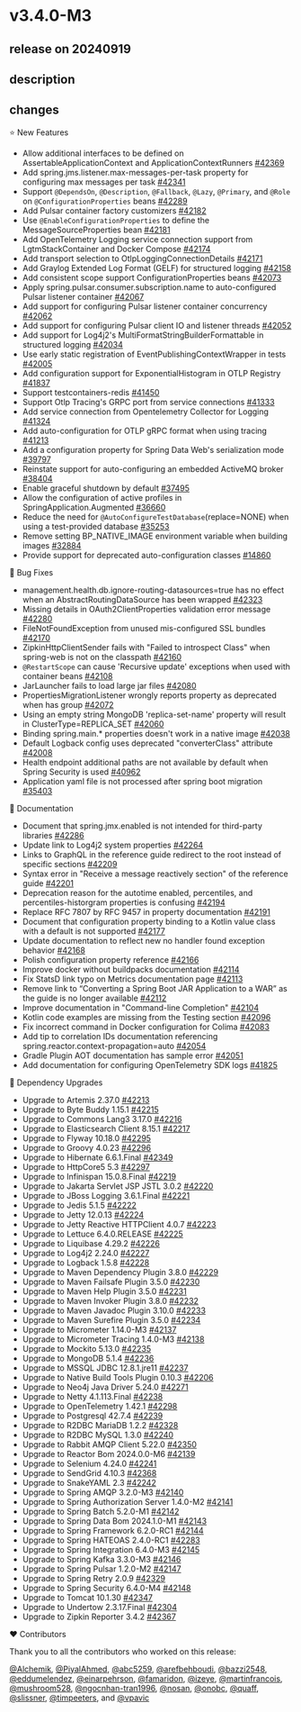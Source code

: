 # v3.4.0-M3

## release on 20240919

## description

## changes

⭐ New Features

* Allow additional interfaces to be defined on AssertableApplicationContext and ApplicationContextRunners <a href="https://github.com/spring-projects/spring-boot/issues/42369" data-hovercard-type="issue" data-hovercard-url="/spring-projects/spring-boot/issues/42369/hovercard">#42369</a>
* Add spring.jms.listener.max-messages-per-task property for configuring max messages per task <a href="https://github.com/spring-projects/spring-boot/pull/42341" data-hovercard-type="pull_request" data-hovercard-url="/spring-projects/spring-boot/pull/42341/hovercard">#42341</a>
* Support <code>@DependsOn</code>, <code>@Description</code>, <code>@Fallback</code>, <code>@Lazy</code>, <code>@Primary</code>, and <code>@Role</code> on <code>@ConfigurationProperties</code> beans <a href="https://github.com/spring-projects/spring-boot/pull/42289" data-hovercard-type="pull_request" data-hovercard-url="/spring-projects/spring-boot/pull/42289/hovercard">#42289</a>
* Add Pulsar container factory customizers <a href="https://github.com/spring-projects/spring-boot/pull/42182" data-hovercard-type="pull_request" data-hovercard-url="/spring-projects/spring-boot/pull/42182/hovercard">#42182</a>
* Use <code>@EnableConfigurationProperties</code> to define the MessageSourceProperties bean <a href="https://github.com/spring-projects/spring-boot/issues/42181" data-hovercard-type="issue" data-hovercard-url="/spring-projects/spring-boot/issues/42181/hovercard">#42181</a>
* Add OpenTelemetry Logging service connection support from LgtmStackContainer and Docker Compose <a href="https://github.com/spring-projects/spring-boot/pull/42174" data-hovercard-type="pull_request" data-hovercard-url="/spring-projects/spring-boot/pull/42174/hovercard">#42174</a>
* Add transport selection to OtlpLoggingConnectionDetails <a href="https://github.com/spring-projects/spring-boot/issues/42171" data-hovercard-type="issue" data-hovercard-url="/spring-projects/spring-boot/issues/42171/hovercard">#42171</a>
* Add Graylog Extended Log Format (GELF) for structured logging <a href="https://github.com/spring-projects/spring-boot/pull/42158" data-hovercard-type="pull_request" data-hovercard-url="/spring-projects/spring-boot/pull/42158/hovercard">#42158</a>
* Add consistent scope support ConfigurationProperties beans <a href="https://github.com/spring-projects/spring-boot/pull/42073" data-hovercard-type="pull_request" data-hovercard-url="/spring-projects/spring-boot/pull/42073/hovercard">#42073</a>
* Apply spring.pulsar.consumer.subscription.name to auto-configured Pulsar listener container <a href="https://github.com/spring-projects/spring-boot/pull/42067" data-hovercard-type="pull_request" data-hovercard-url="/spring-projects/spring-boot/pull/42067/hovercard">#42067</a>
* Add support for configuring Pulsar listener container concurrency <a href="https://github.com/spring-projects/spring-boot/pull/42062" data-hovercard-type="pull_request" data-hovercard-url="/spring-projects/spring-boot/pull/42062/hovercard">#42062</a>
* Add support for configuring Pulsar client IO and listener threads <a href="https://github.com/spring-projects/spring-boot/pull/42052" data-hovercard-type="pull_request" data-hovercard-url="/spring-projects/spring-boot/pull/42052/hovercard">#42052</a>
* Add support for Log4j2's MultiFormatStringBuilderFormattable in structured logging <a href="https://github.com/spring-projects/spring-boot/issues/42034" data-hovercard-type="issue" data-hovercard-url="/spring-projects/spring-boot/issues/42034/hovercard">#42034</a>
* Use early static registration of EventPublishingContextWrapper in tests <a href="https://github.com/spring-projects/spring-boot/issues/42005" data-hovercard-type="issue" data-hovercard-url="/spring-projects/spring-boot/issues/42005/hovercard">#42005</a>
* Add configuration support for ExponentialHistogram in OTLP Registry <a href="https://github.com/spring-projects/spring-boot/issues/41837" data-hovercard-type="issue" data-hovercard-url="/spring-projects/spring-boot/issues/41837/hovercard">#41837</a>
* Support testcontainers-redis <a href="https://github.com/spring-projects/spring-boot/issues/41450" data-hovercard-type="issue" data-hovercard-url="/spring-projects/spring-boot/issues/41450/hovercard">#41450</a>
* Support Otlp Tracing's GRPC port from service connections <a href="https://github.com/spring-projects/spring-boot/pull/41333" data-hovercard-type="pull_request" data-hovercard-url="/spring-projects/spring-boot/pull/41333/hovercard">#41333</a>
* Add service connection from Opentelemetry Collector for Logging <a href="https://github.com/spring-projects/spring-boot/pull/41324" data-hovercard-type="pull_request" data-hovercard-url="/spring-projects/spring-boot/pull/41324/hovercard">#41324</a>
* Add auto-configuration for OTLP gRPC format when using tracing <a href="https://github.com/spring-projects/spring-boot/pull/41213" data-hovercard-type="pull_request" data-hovercard-url="/spring-projects/spring-boot/pull/41213/hovercard">#41213</a>
* Add a configuration property for Spring Data Web's serialization mode <a href="https://github.com/spring-projects/spring-boot/pull/39797" data-hovercard-type="pull_request" data-hovercard-url="/spring-projects/spring-boot/pull/39797/hovercard">#39797</a>
* Reinstate support for auto-configuring an embedded ActiveMQ broker <a href="https://github.com/spring-projects/spring-boot/issues/38404" data-hovercard-type="issue" data-hovercard-url="/spring-projects/spring-boot/issues/38404/hovercard">#38404</a>
* Enable graceful shutdown by default <a href="https://github.com/spring-projects/spring-boot/issues/37495" data-hovercard-type="issue" data-hovercard-url="/spring-projects/spring-boot/issues/37495/hovercard">#37495</a>
* Allow the configuration of active profiles in SpringApplication.Augmented <a href="https://github.com/spring-projects/spring-boot/issues/36660" data-hovercard-type="issue" data-hovercard-url="/spring-projects/spring-boot/issues/36660/hovercard">#36660</a>
* Reduce the need for <code>@AutoConfigureTestDatabase</code>(replace=NONE) when using a test-provided database <a href="https://github.com/spring-projects/spring-boot/issues/35253" data-hovercard-type="issue" data-hovercard-url="/spring-projects/spring-boot/issues/35253/hovercard">#35253</a>
* Remove setting BP_NATIVE_IMAGE environment variable when building images <a href="https://github.com/spring-projects/spring-boot/issues/32884" data-hovercard-type="issue" data-hovercard-url="/spring-projects/spring-boot/issues/32884/hovercard">#32884</a>
* Provide support for deprecated auto-configuration classes <a href="https://github.com/spring-projects/spring-boot/issues/14860" data-hovercard-type="issue" data-hovercard-url="/spring-projects/spring-boot/issues/14860/hovercard">#14860</a>

🐞 Bug Fixes

* management.health.db.ignore-routing-datasources=true has no effect when an AbstractRoutingDataSource has been wrapped <a href="https://github.com/spring-projects/spring-boot/issues/42323" data-hovercard-type="issue" data-hovercard-url="/spring-projects/spring-boot/issues/42323/hovercard">#42323</a>
* Missing details in OAuth2ClientProperties validation error message <a href="https://github.com/spring-projects/spring-boot/issues/42280" data-hovercard-type="issue" data-hovercard-url="/spring-projects/spring-boot/issues/42280/hovercard">#42280</a>
* FileNotFoundException from unused mis-configured SSL bundles <a href="https://github.com/spring-projects/spring-boot/issues/42170" data-hovercard-type="issue" data-hovercard-url="/spring-projects/spring-boot/issues/42170/hovercard">#42170</a>
* ZipkinHttpClientSender fails with "Failed to introspect Class" when spring-web is not on the classpath <a href="https://github.com/spring-projects/spring-boot/issues/42160" data-hovercard-type="issue" data-hovercard-url="/spring-projects/spring-boot/issues/42160/hovercard">#42160</a>
* <code>@RestartScope</code> can cause 'Recursive update' exceptions when used with container beans <a href="https://github.com/spring-projects/spring-boot/issues/42108" data-hovercard-type="issue" data-hovercard-url="/spring-projects/spring-boot/issues/42108/hovercard">#42108</a>
* JarLauncher fails to load large jar files <a href="https://github.com/spring-projects/spring-boot/issues/42080" data-hovercard-type="issue" data-hovercard-url="/spring-projects/spring-boot/issues/42080/hovercard">#42080</a>
* PropertiesMigrationListener wrongly reports property as deprecated when has group <a href="https://github.com/spring-projects/spring-boot/issues/42072" data-hovercard-type="issue" data-hovercard-url="/spring-projects/spring-boot/issues/42072/hovercard">#42072</a>
* Using an empty string MongoDB 'replica-set-name' property will result in ClusterType=REPLICA_SET <a href="https://github.com/spring-projects/spring-boot/issues/42060" data-hovercard-type="issue" data-hovercard-url="/spring-projects/spring-boot/issues/42060/hovercard">#42060</a>
* Binding spring.main.* properties doesn't work in a native image <a href="https://github.com/spring-projects/spring-boot/issues/42038" data-hovercard-type="issue" data-hovercard-url="/spring-projects/spring-boot/issues/42038/hovercard">#42038</a>
* Default Logback config uses deprecated "converterClass" attribute <a href="https://github.com/spring-projects/spring-boot/issues/42008" data-hovercard-type="issue" data-hovercard-url="/spring-projects/spring-boot/issues/42008/hovercard">#42008</a>
* Health endpoint additional paths are not available by default when Spring Security is used <a href="https://github.com/spring-projects/spring-boot/issues/40962" data-hovercard-type="issue" data-hovercard-url="/spring-projects/spring-boot/issues/40962/hovercard">#40962</a>
* Application yaml file is not processed after spring boot migration <a href="https://github.com/spring-projects/spring-boot/issues/35403" data-hovercard-type="issue" data-hovercard-url="/spring-projects/spring-boot/issues/35403/hovercard">#35403</a>

📔 Documentation

* Document that spring.jmx.enabled is not intended for third-party libraries <a href="https://github.com/spring-projects/spring-boot/issues/42286" data-hovercard-type="issue" data-hovercard-url="/spring-projects/spring-boot/issues/42286/hovercard">#42286</a>
* Update link to Log4j2 system properties <a href="https://github.com/spring-projects/spring-boot/issues/42264" data-hovercard-type="issue" data-hovercard-url="/spring-projects/spring-boot/issues/42264/hovercard">#42264</a>
* Links to GraphQL in the reference guide redirect to the root instead of specific sections <a href="https://github.com/spring-projects/spring-boot/issues/42209" data-hovercard-type="issue" data-hovercard-url="/spring-projects/spring-boot/issues/42209/hovercard">#42209</a>
* Syntax error in "Receive a message reactively section" of the reference guide <a href="https://github.com/spring-projects/spring-boot/issues/42201" data-hovercard-type="issue" data-hovercard-url="/spring-projects/spring-boot/issues/42201/hovercard">#42201</a>
* Deprecation reason for the autotime enabled, percentiles, and percentiles-historgram properties is confusing <a href="https://github.com/spring-projects/spring-boot/issues/42194" data-hovercard-type="issue" data-hovercard-url="/spring-projects/spring-boot/issues/42194/hovercard">#42194</a>
* Replace RFC 7807 by RFC 9457 in property documentation <a href="https://github.com/spring-projects/spring-boot/issues/42191" data-hovercard-type="issue" data-hovercard-url="/spring-projects/spring-boot/issues/42191/hovercard">#42191</a>
* Document that configuration property binding to a Kotlin value class with a default is not supported <a href="https://github.com/spring-projects/spring-boot/issues/42177" data-hovercard-type="issue" data-hovercard-url="/spring-projects/spring-boot/issues/42177/hovercard">#42177</a>
* Update documentation to reflect new no handler found exception behavior <a href="https://github.com/spring-projects/spring-boot/issues/42168" data-hovercard-type="issue" data-hovercard-url="/spring-projects/spring-boot/issues/42168/hovercard">#42168</a>
* Polish configuration property reference <a href="https://github.com/spring-projects/spring-boot/issues/42166" data-hovercard-type="issue" data-hovercard-url="/spring-projects/spring-boot/issues/42166/hovercard">#42166</a>
* Improve docker without buildpacks documentation <a href="https://github.com/spring-projects/spring-boot/issues/42114" data-hovercard-type="issue" data-hovercard-url="/spring-projects/spring-boot/issues/42114/hovercard">#42114</a>
* Fix StatsD link typo on Metrics documentation page <a href="https://github.com/spring-projects/spring-boot/issues/42113" data-hovercard-type="issue" data-hovercard-url="/spring-projects/spring-boot/issues/42113/hovercard">#42113</a>
* Remove link to “Converting a Spring Boot JAR Application to a WAR” as the guide is no longer available <a href="https://github.com/spring-projects/spring-boot/issues/42112" data-hovercard-type="issue" data-hovercard-url="/spring-projects/spring-boot/issues/42112/hovercard">#42112</a>
* Improve documentation in "Command-line Completion" <a href="https://github.com/spring-projects/spring-boot/issues/42104" data-hovercard-type="issue" data-hovercard-url="/spring-projects/spring-boot/issues/42104/hovercard">#42104</a>
* Kotlin code examples are missing from the Testing section <a href="https://github.com/spring-projects/spring-boot/issues/42096" data-hovercard-type="issue" data-hovercard-url="/spring-projects/spring-boot/issues/42096/hovercard">#42096</a>
* Fix incorrect command in Docker configuration for Colima <a href="https://github.com/spring-projects/spring-boot/issues/42083" data-hovercard-type="issue" data-hovercard-url="/spring-projects/spring-boot/issues/42083/hovercard">#42083</a>
* Add tip to correlation IDs documentation referencing spring.reactor.context-propagation=auto <a href="https://github.com/spring-projects/spring-boot/issues/42054" data-hovercard-type="issue" data-hovercard-url="/spring-projects/spring-boot/issues/42054/hovercard">#42054</a>
* Gradle Plugin AOT documentation has sample error <a href="https://github.com/spring-projects/spring-boot/issues/42051" data-hovercard-type="issue" data-hovercard-url="/spring-projects/spring-boot/issues/42051/hovercard">#42051</a>
* Add documentation for configuring OpenTelemetry SDK logs <a href="https://github.com/spring-projects/spring-boot/pull/41825" data-hovercard-type="pull_request" data-hovercard-url="/spring-projects/spring-boot/pull/41825/hovercard">#41825</a>

🔨 Dependency Upgrades

* Upgrade to Artemis 2.37.0 <a href="https://github.com/spring-projects/spring-boot/issues/42213" data-hovercard-type="issue" data-hovercard-url="/spring-projects/spring-boot/issues/42213/hovercard">#42213</a>
* Upgrade to Byte Buddy 1.15.1 <a href="https://github.com/spring-projects/spring-boot/issues/42215" data-hovercard-type="issue" data-hovercard-url="/spring-projects/spring-boot/issues/42215/hovercard">#42215</a>
* Upgrade to Commons Lang3 3.17.0 <a href="https://github.com/spring-projects/spring-boot/issues/42216" data-hovercard-type="issue" data-hovercard-url="/spring-projects/spring-boot/issues/42216/hovercard">#42216</a>
* Upgrade to Elasticsearch Client 8.15.1 <a href="https://github.com/spring-projects/spring-boot/issues/42217" data-hovercard-type="issue" data-hovercard-url="/spring-projects/spring-boot/issues/42217/hovercard">#42217</a>
* Upgrade to Flyway 10.18.0 <a href="https://github.com/spring-projects/spring-boot/issues/42295" data-hovercard-type="issue" data-hovercard-url="/spring-projects/spring-boot/issues/42295/hovercard">#42295</a>
* Upgrade to Groovy 4.0.23 <a href="https://github.com/spring-projects/spring-boot/issues/42296" data-hovercard-type="issue" data-hovercard-url="/spring-projects/spring-boot/issues/42296/hovercard">#42296</a>
* Upgrade to Hibernate 6.6.1.Final <a href="https://github.com/spring-projects/spring-boot/issues/42349" data-hovercard-type="issue" data-hovercard-url="/spring-projects/spring-boot/issues/42349/hovercard">#42349</a>
* Upgrade to HttpCore5 5.3 <a href="https://github.com/spring-projects/spring-boot/issues/42297" data-hovercard-type="issue" data-hovercard-url="/spring-projects/spring-boot/issues/42297/hovercard">#42297</a>
* Upgrade to Infinispan 15.0.8.Final <a href="https://github.com/spring-projects/spring-boot/issues/42219" data-hovercard-type="issue" data-hovercard-url="/spring-projects/spring-boot/issues/42219/hovercard">#42219</a>
* Upgrade to Jakarta Servlet JSP JSTL 3.0.2 <a href="https://github.com/spring-projects/spring-boot/issues/42220" data-hovercard-type="issue" data-hovercard-url="/spring-projects/spring-boot/issues/42220/hovercard">#42220</a>
* Upgrade to JBoss Logging 3.6.1.Final <a href="https://github.com/spring-projects/spring-boot/issues/42221" data-hovercard-type="issue" data-hovercard-url="/spring-projects/spring-boot/issues/42221/hovercard">#42221</a>
* Upgrade to Jedis 5.1.5 <a href="https://github.com/spring-projects/spring-boot/issues/42222" data-hovercard-type="issue" data-hovercard-url="/spring-projects/spring-boot/issues/42222/hovercard">#42222</a>
* Upgrade to Jetty 12.0.13 <a href="https://github.com/spring-projects/spring-boot/issues/42224" data-hovercard-type="issue" data-hovercard-url="/spring-projects/spring-boot/issues/42224/hovercard">#42224</a>
* Upgrade to Jetty Reactive HTTPClient 4.0.7 <a href="https://github.com/spring-projects/spring-boot/issues/42223" data-hovercard-type="issue" data-hovercard-url="/spring-projects/spring-boot/issues/42223/hovercard">#42223</a>
* Upgrade to Lettuce 6.4.0.RELEASE <a href="https://github.com/spring-projects/spring-boot/issues/42225" data-hovercard-type="issue" data-hovercard-url="/spring-projects/spring-boot/issues/42225/hovercard">#42225</a>
* Upgrade to Liquibase 4.29.2 <a href="https://github.com/spring-projects/spring-boot/issues/42226" data-hovercard-type="issue" data-hovercard-url="/spring-projects/spring-boot/issues/42226/hovercard">#42226</a>
* Upgrade to Log4j2 2.24.0 <a href="https://github.com/spring-projects/spring-boot/issues/42227" data-hovercard-type="issue" data-hovercard-url="/spring-projects/spring-boot/issues/42227/hovercard">#42227</a>
* Upgrade to Logback 1.5.8 <a href="https://github.com/spring-projects/spring-boot/issues/42228" data-hovercard-type="issue" data-hovercard-url="/spring-projects/spring-boot/issues/42228/hovercard">#42228</a>
* Upgrade to Maven Dependency Plugin 3.8.0 <a href="https://github.com/spring-projects/spring-boot/issues/42229" data-hovercard-type="issue" data-hovercard-url="/spring-projects/spring-boot/issues/42229/hovercard">#42229</a>
* Upgrade to Maven Failsafe Plugin 3.5.0 <a href="https://github.com/spring-projects/spring-boot/issues/42230" data-hovercard-type="issue" data-hovercard-url="/spring-projects/spring-boot/issues/42230/hovercard">#42230</a>
* Upgrade to Maven Help Plugin 3.5.0 <a href="https://github.com/spring-projects/spring-boot/issues/42231" data-hovercard-type="issue" data-hovercard-url="/spring-projects/spring-boot/issues/42231/hovercard">#42231</a>
* Upgrade to Maven Invoker Plugin 3.8.0 <a href="https://github.com/spring-projects/spring-boot/issues/42232" data-hovercard-type="issue" data-hovercard-url="/spring-projects/spring-boot/issues/42232/hovercard">#42232</a>
* Upgrade to Maven Javadoc Plugin 3.10.0 <a href="https://github.com/spring-projects/spring-boot/issues/42233" data-hovercard-type="issue" data-hovercard-url="/spring-projects/spring-boot/issues/42233/hovercard">#42233</a>
* Upgrade to Maven Surefire Plugin 3.5.0 <a href="https://github.com/spring-projects/spring-boot/issues/42234" data-hovercard-type="issue" data-hovercard-url="/spring-projects/spring-boot/issues/42234/hovercard">#42234</a>
* Upgrade to Micrometer 1.14.0-M3 <a href="https://github.com/spring-projects/spring-boot/issues/42137" data-hovercard-type="issue" data-hovercard-url="/spring-projects/spring-boot/issues/42137/hovercard">#42137</a>
* Upgrade to Micrometer Tracing 1.4.0-M3 <a href="https://github.com/spring-projects/spring-boot/issues/42138" data-hovercard-type="issue" data-hovercard-url="/spring-projects/spring-boot/issues/42138/hovercard">#42138</a>
* Upgrade to Mockito 5.13.0 <a href="https://github.com/spring-projects/spring-boot/issues/42235" data-hovercard-type="issue" data-hovercard-url="/spring-projects/spring-boot/issues/42235/hovercard">#42235</a>
* Upgrade to MongoDB 5.1.4 <a href="https://github.com/spring-projects/spring-boot/issues/42236" data-hovercard-type="issue" data-hovercard-url="/spring-projects/spring-boot/issues/42236/hovercard">#42236</a>
* Upgrade to MSSQL JDBC 12.8.1.jre11 <a href="https://github.com/spring-projects/spring-boot/issues/42237" data-hovercard-type="issue" data-hovercard-url="/spring-projects/spring-boot/issues/42237/hovercard">#42237</a>
* Upgrade to Native Build Tools Plugin 0.10.3 <a href="https://github.com/spring-projects/spring-boot/issues/42206" data-hovercard-type="issue" data-hovercard-url="/spring-projects/spring-boot/issues/42206/hovercard">#42206</a>
* Upgrade to Neo4j Java Driver 5.24.0 <a href="https://github.com/spring-projects/spring-boot/issues/42271" data-hovercard-type="issue" data-hovercard-url="/spring-projects/spring-boot/issues/42271/hovercard">#42271</a>
* Upgrade to Netty 4.1.113.Final <a href="https://github.com/spring-projects/spring-boot/issues/42238" data-hovercard-type="issue" data-hovercard-url="/spring-projects/spring-boot/issues/42238/hovercard">#42238</a>
* Upgrade to OpenTelemetry 1.42.1 <a href="https://github.com/spring-projects/spring-boot/issues/42298" data-hovercard-type="issue" data-hovercard-url="/spring-projects/spring-boot/issues/42298/hovercard">#42298</a>
* Upgrade to Postgresql 42.7.4 <a href="https://github.com/spring-projects/spring-boot/issues/42239" data-hovercard-type="issue" data-hovercard-url="/spring-projects/spring-boot/issues/42239/hovercard">#42239</a>
* Upgrade to R2DBC MariaDB 1.2.2 <a href="https://github.com/spring-projects/spring-boot/issues/42328" data-hovercard-type="issue" data-hovercard-url="/spring-projects/spring-boot/issues/42328/hovercard">#42328</a>
* Upgrade to R2DBC MySQL 1.3.0 <a href="https://github.com/spring-projects/spring-boot/issues/42240" data-hovercard-type="issue" data-hovercard-url="/spring-projects/spring-boot/issues/42240/hovercard">#42240</a>
* Upgrade to Rabbit AMQP Client 5.22.0 <a href="https://github.com/spring-projects/spring-boot/issues/42350" data-hovercard-type="issue" data-hovercard-url="/spring-projects/spring-boot/issues/42350/hovercard">#42350</a>
* Upgrade to Reactor Bom 2024.0.0-M6 <a href="https://github.com/spring-projects/spring-boot/issues/42139" data-hovercard-type="issue" data-hovercard-url="/spring-projects/spring-boot/issues/42139/hovercard">#42139</a>
* Upgrade to Selenium 4.24.0 <a href="https://github.com/spring-projects/spring-boot/issues/42241" data-hovercard-type="issue" data-hovercard-url="/spring-projects/spring-boot/issues/42241/hovercard">#42241</a>
* Upgrade to SendGrid 4.10.3 <a href="https://github.com/spring-projects/spring-boot/issues/42368" data-hovercard-type="issue" data-hovercard-url="/spring-projects/spring-boot/issues/42368/hovercard">#42368</a>
* Upgrade to SnakeYAML 2.3 <a href="https://github.com/spring-projects/spring-boot/issues/42242" data-hovercard-type="issue" data-hovercard-url="/spring-projects/spring-boot/issues/42242/hovercard">#42242</a>
* Upgrade to Spring AMQP 3.2.0-M3 <a href="https://github.com/spring-projects/spring-boot/issues/42140" data-hovercard-type="issue" data-hovercard-url="/spring-projects/spring-boot/issues/42140/hovercard">#42140</a>
* Upgrade to Spring Authorization Server 1.4.0-M2 <a href="https://github.com/spring-projects/spring-boot/issues/42141" data-hovercard-type="issue" data-hovercard-url="/spring-projects/spring-boot/issues/42141/hovercard">#42141</a>
* Upgrade to Spring Batch 5.2.0-M1 <a href="https://github.com/spring-projects/spring-boot/issues/42142" data-hovercard-type="issue" data-hovercard-url="/spring-projects/spring-boot/issues/42142/hovercard">#42142</a>
* Upgrade to Spring Data Bom 2024.1.0-M1 <a href="https://github.com/spring-projects/spring-boot/issues/42143" data-hovercard-type="issue" data-hovercard-url="/spring-projects/spring-boot/issues/42143/hovercard">#42143</a>
* Upgrade to Spring Framework 6.2.0-RC1 <a href="https://github.com/spring-projects/spring-boot/issues/42144" data-hovercard-type="issue" data-hovercard-url="/spring-projects/spring-boot/issues/42144/hovercard">#42144</a>
* Upgrade to Spring HATEOAS 2.4.0-RC1 <a href="https://github.com/spring-projects/spring-boot/issues/42283" data-hovercard-type="issue" data-hovercard-url="/spring-projects/spring-boot/issues/42283/hovercard">#42283</a>
* Upgrade to Spring Integration 6.4.0-M3 <a href="https://github.com/spring-projects/spring-boot/issues/42145" data-hovercard-type="issue" data-hovercard-url="/spring-projects/spring-boot/issues/42145/hovercard">#42145</a>
* Upgrade to Spring Kafka 3.3.0-M3 <a href="https://github.com/spring-projects/spring-boot/issues/42146" data-hovercard-type="issue" data-hovercard-url="/spring-projects/spring-boot/issues/42146/hovercard">#42146</a>
* Upgrade to Spring Pulsar 1.2.0-M2 <a href="https://github.com/spring-projects/spring-boot/issues/42147" data-hovercard-type="issue" data-hovercard-url="/spring-projects/spring-boot/issues/42147/hovercard">#42147</a>
* Upgrade to Spring Retry 2.0.9 <a href="https://github.com/spring-projects/spring-boot/issues/42329" data-hovercard-type="issue" data-hovercard-url="/spring-projects/spring-boot/issues/42329/hovercard">#42329</a>
* Upgrade to Spring Security 6.4.0-M4 <a href="https://github.com/spring-projects/spring-boot/issues/42148" data-hovercard-type="issue" data-hovercard-url="/spring-projects/spring-boot/issues/42148/hovercard">#42148</a>
* Upgrade to Tomcat 10.1.30 <a href="https://github.com/spring-projects/spring-boot/issues/42347" data-hovercard-type="issue" data-hovercard-url="/spring-projects/spring-boot/issues/42347/hovercard">#42347</a>
* Upgrade to Undertow 2.3.17.Final <a href="https://github.com/spring-projects/spring-boot/issues/42304" data-hovercard-type="issue" data-hovercard-url="/spring-projects/spring-boot/issues/42304/hovercard">#42304</a>
* Upgrade to Zipkin Reporter 3.4.2 <a href="https://github.com/spring-projects/spring-boot/issues/42367" data-hovercard-type="issue" data-hovercard-url="/spring-projects/spring-boot/issues/42367/hovercard">#42367</a>

❤️ Contributors

Thank you to all the contributors who worked on this release:

<a class="user-mention notranslate" data-hovercard-type="user" data-hovercard-url="/users/Alchemik/hovercard" data-octo-click="hovercard-link-click" data-octo-dimensions="link_type:self" href="https://github.com/Alchemik">@Alchemik</a>, <a class="user-mention notranslate" data-hovercard-type="user" data-hovercard-url="/users/PiyalAhmed/hovercard" data-octo-click="hovercard-link-click" data-octo-dimensions="link_type:self" href="https://github.com/PiyalAhmed">@PiyalAhmed</a>, <a class="user-mention notranslate" data-hovercard-type="user" data-hovercard-url="/users/abc5259/hovercard" data-octo-click="hovercard-link-click" data-octo-dimensions="link_type:self" href="https://github.com/abc5259">@abc5259</a>, <a class="user-mention notranslate" data-hovercard-type="user" data-hovercard-url="/users/arefbehboudi/hovercard" data-octo-click="hovercard-link-click" data-octo-dimensions="link_type:self" href="https://github.com/arefbehboudi">@arefbehboudi</a>, <a class="user-mention notranslate" data-hovercard-type="user" data-hovercard-url="/users/bazzi2548/hovercard" data-octo-click="hovercard-link-click" data-octo-dimensions="link_type:self" href="https://github.com/bazzi2548">@bazzi2548</a>, <a class="user-mention notranslate" data-hovercard-type="user" data-hovercard-url="/users/eddumelendez/hovercard" data-octo-click="hovercard-link-click" data-octo-dimensions="link_type:self" href="https://github.com/eddumelendez">@eddumelendez</a>, <a class="user-mention notranslate" data-hovercard-type="user" data-hovercard-url="/users/einarpehrson/hovercard" data-octo-click="hovercard-link-click" data-octo-dimensions="link_type:self" href="https://github.com/einarpehrson">@einarpehrson</a>, <a class="user-mention notranslate" data-hovercard-type="user" data-hovercard-url="/users/famaridon/hovercard" data-octo-click="hovercard-link-click" data-octo-dimensions="link_type:self" href="https://github.com/famaridon">@famaridon</a>, <a class="user-mention notranslate" data-hovercard-type="user" data-hovercard-url="/users/izeye/hovercard" data-octo-click="hovercard-link-click" data-octo-dimensions="link_type:self" href="https://github.com/izeye">@izeye</a>, <a class="user-mention notranslate" data-hovercard-type="user" data-hovercard-url="/users/martinfrancois/hovercard" data-octo-click="hovercard-link-click" data-octo-dimensions="link_type:self" href="https://github.com/martinfrancois">@martinfrancois</a>, <a class="user-mention notranslate" data-hovercard-type="user" data-hovercard-url="/users/mushroom528/hovercard" data-octo-click="hovercard-link-click" data-octo-dimensions="link_type:self" href="https://github.com/mushroom528">@mushroom528</a>, <a class="user-mention notranslate" data-hovercard-type="user" data-hovercard-url="/users/ngocnhan-tran1996/hovercard" data-octo-click="hovercard-link-click" data-octo-dimensions="link_type:self" href="https://github.com/ngocnhan-tran1996">@ngocnhan-tran1996</a>, <a class="user-mention notranslate" data-hovercard-type="user" data-hovercard-url="/users/nosan/hovercard" data-octo-click="hovercard-link-click" data-octo-dimensions="link_type:self" href="https://github.com/nosan">@nosan</a>, <a class="user-mention notranslate" data-hovercard-type="user" data-hovercard-url="/users/onobc/hovercard" data-octo-click="hovercard-link-click" data-octo-dimensions="link_type:self" href="https://github.com/onobc">@onobc</a>, <a class="user-mention notranslate" data-hovercard-type="user" data-hovercard-url="/users/quaff/hovercard" data-octo-click="hovercard-link-click" data-octo-dimensions="link_type:self" href="https://github.com/quaff">@quaff</a>, <a class="user-mention notranslate" data-hovercard-type="user" data-hovercard-url="/users/slissner/hovercard" data-octo-click="hovercard-link-click" data-octo-dimensions="link_type:self" href="https://github.com/slissner">@slissner</a>, <a class="user-mention notranslate" data-hovercard-type="user" data-hovercard-url="/users/timpeeters/hovercard" data-octo-click="hovercard-link-click" data-octo-dimensions="link_type:self" href="https://github.com/timpeeters">@timpeeters</a>, and <a class="user-mention notranslate" data-hovercard-type="user" data-hovercard-url="/users/vpavic/hovercard" data-octo-click="hovercard-link-click" data-octo-dimensions="link_type:self" href="https://github.com/vpavic">@vpavic</a>

